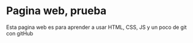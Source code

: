 # Pagina web, prueba

Esta pagina web es para aprender a usar HTML, CSS, JS y un poco de git con gitHub